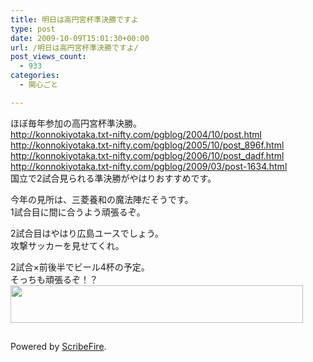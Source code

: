 ```yaml
---
title: 明日は高円宮杯準決勝ですよ
type: post
date: 2009-10-09T15:01:30+00:00
url: /明日は高円宮杯準決勝ですよ/
post_views_count:
  - 933
categories:
  - 関心ごと

---
```

ほぼ毎年参加の高円宮杯準決勝。  
<a target="_blank" href="http://konnokiyotaka.txt-nifty.com/pgblog/2004/10/post.html">http://konnokiyotaka.txt-nifty.com/pgblog/2004/10/post.html</a>  
<a target="_blank" href="http://konnokiyotaka.txt-nifty.com/pgblog/2005/10/post_896f.html">http://konnokiyotaka.txt-nifty.com/pgblog/2005/10/post_896f.html</a>  
<a target="_blank" href="http://konnokiyotaka.txt-nifty.com/pgblog/2006/10/post_dadf.html">http://konnokiyotaka.txt-nifty.com/pgblog/2006/10/post_dadf.html</a>  
<a target="_blank" href="http://konnokiyotaka.txt-nifty.com/pgblog/2009/03/post-1634.html">http://konnokiyotaka.txt-nifty.com/pgblog/2009/03/post-1634.html</a>  
国立で2試合見られる準決勝がやはりおすすめです。

今年の見所は、三菱養和の魔法陣だそうです。  
1試合目に間に合うよう頑張るぞ。

2試合目はやはり広島ユースでしょう。  
攻撃サッカーを見せてくれ。

2試合×前後半でビール4杯の予定。  
そっちも頑張るぞ！？<a href="http://px.a8.net/svt/ejp?a8mat=1HRMFL+49LUUQ+14I2+5YJRL" target="_blank"><br /> <img border="0" width="468" height="60" alt="" src="http://www20.a8.net/svt/bgt?aid=090308433258&#038;wid=001&#038;eno=01&#038;mid=s00000005249001001000&#038;mc=1" /></a>  
<img border="0" width="1" height="1" src="https://i2.wp.com/www14.a8.net/0.gif?resize=1%2C1" alt="" data-recalc-dims="1" /> 

<div class="zemanta-pixie">
  <img class="zemanta-pixie-img" alt="" src="https://i1.wp.com/img.zemanta.com/pixy.gif" data-recalc-dims="1" />
</div>

<p class="scribefire-powered">
  Powered by <a href="http://www.scribefire.com/">ScribeFire</a>.
</p>